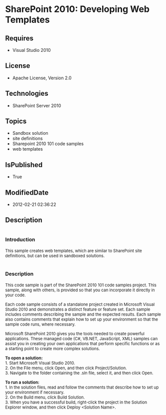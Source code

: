 # SharePoint 2010: Developing Web Templates
## Requires
* Visual Studio 2010
## License
* Apache License, Version 2.0
## Technologies
* SharePoint Server 2010
## Topics
* Sandbox solution
* site definitions
* Sharepoint 2010 101 code samples
* web templates
## IsPublished
* True
## ModifiedDate
* 2012-02-21 02:36:22
## Description

<h1><span style="font-size:medium">Introduction</span></h1>
<p><span style="font-size:small">This sample creates web templates, which are similar to SharePoint site definitions, but can be used in sandboxed solutions.</span></p>
<h1><span style="font-size:medium">Description</span></h1>
<p><span style="font-size:small">This code sample is part of the SharePoint 2010 101 code samples project. This sample, along with others, is provided so that you can incorporate it directly in your code.</span></p>
<p><span style="font-size:small">Each code sample consists of a standalone project created in Microsoft Visual Studio 2010 and demonstrates a distinct feature or feature set. Each sample includes comments describing the sample and the expected results. Each
 sample also contains comments that explain how to set up your environment so that the sample code runs, where necessary.</span></p>
<p><span style="font-size:small">Microsoft SharePoint 2010 gives you the tools needed to create powerful applications. These managed code (C#, VB.NET, JavaScript, XML) samples can assist you in creating your own applications that perform specific functions
 or as a starting point to create more complex solutions.</span></p>
<p><strong><span style="font-size:small">To open a solution:</span></strong><br>
<span style="font-size:small">1. Start Microsoft Visual Studio 2010.</span><br>
<span style="font-size:small">2. On the File menu, click Open, and then click Project/Solution.</span><br>
<span style="font-size:small">3. Navigate to the folder containing the .sln file, select it, and then click Open.</span></p>
<p><strong><span style="font-size:small">To run a solution:</span></strong><br>
<span style="font-size:small">1. In the solution files, read and follow the comments that describe how to set up your environment if necessary.</span><br>
<span style="font-size:small">2. On the Build menu, click Build Solution.</span><br>
<span style="font-size:small">3. When you have a successful build, right-click the project in the Solution Explorer window, and then click Deploy &lt;Solution Name&gt;.</span></p>
